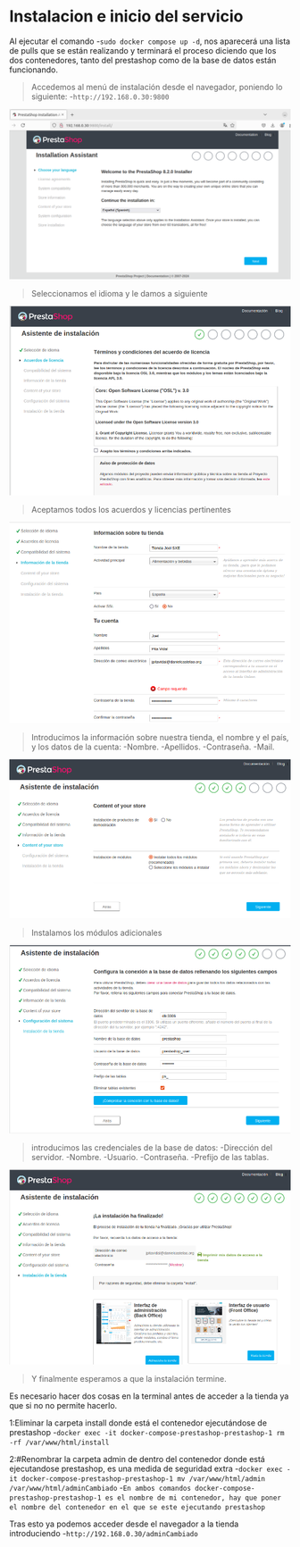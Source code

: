 # Instalacion e inicio del servicio

Al ejecutar el comando -`sudo docker compose up -d`, nos aparecerá una lista de pulls
que se están realizando y terminará  el proceso diciendo que los dos contenedores, tanto del
prestashop como de la base de datos están funcionando.

>Accedemos al menú de instalación desde el navegador, poniendo lo siguiente:
-`http://192.168.0.30:9800`

![Texto alternativo](inicio.png)

>Seleccionamos el idioma y le damos a siguiente

![Texto alternativo](licencias.png)

>Aceptamos todos los acuerdos y licencias pertinentes

![Texto alternativo](informacion.png)

>Introducimos la información sobre nuestra tienda, el nombre y el país, 
y los datos de la cuenta:
-Nombre.
-Apellidos. 
-Contraseña.
-Mail.

![Texto alternativo](modulos.png)

>Instalamos los módulos adicionales

![Texto alternativo](ConexionBD.png)

>introducimos las credenciales de la base de datos:
-Dirección del servidor.
-Nombre.
-Usuario.
-Contraseña.
-Prefijo de las tablas.

![Texto alternativo](instalacion.png)

>Y finalmente esperamos a que la instalación termine.

Es necesario hacer dos cosas en la terminal antes de 
acceder a la tienda ya que si no no permite hacerlo.

1:Eliminar la carpeta install donde está el contenedor ejecutándose de prestashop
-`docker exec -it docker-compose-prestashop-prestashop-1 rm -rf /var/www/html/install`

2:#Renombrar la carpeta admin de dentro del contenedor donde está ejecutandose prestashop, es una medida de seguridad extra
-`docker exec -it docker-compose-prestashop-prestashop-1 mv /var/www/html/admin /var/www/html/adminCambiado`
-`En ambos comandos docker-compose-prestashop-prestashop-1 es el nombre de mi contenedor, hay que poner el nombre del
contenedor en el que se este ejecutando prestashop`

Tras esto ya podemos acceder desde el navegador a la tienda introduciendo
-`http://192.168.0.30/adminCambiado`

